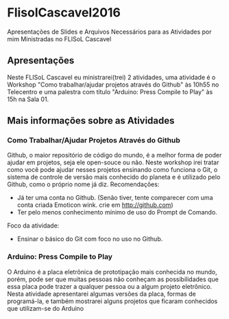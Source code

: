 # FlisolCascavel2016
Apresentações de Slides e Arquivos Necessários para as Atividades por mim Ministradas no FLISoL Cascavel


## Apresentações
Neste FLISoL Cascavel eu ministrarei(trei) 2 atividades, uma atividade é o Workshop "Como trabalhar/ajudar projetos através do Github" às 10h55 no Telecentro e uma palestra com título "Arduino: Press Compile to Play" às 15h na Sala 01.

## Mais informações sobre as Atividades
### Como Trabalhar/Ajudar Projetos Através do Github
Github, o maior repositório de código do mundo, é a melhor forma de poder ajudar em projetos, seja ele open-souce ou não. Neste workshop irei tratar como você pode ajudar nesses projetos ensinando como funciona o Git, o sistema de controle de versão mais conhecido do planeta e é utilizado pelo Github, como o próprio nome já diz.
Recomendações:
- Já ter uma conta no Github. (Senão tiver, tente comparecer com uma conta criada Emoticon wink. crie em http://github.com)
- Ter pelo menos conhecimento mínimo de uso do Prompt de Comando.

Foco da atividade:
- Ensinar o básico do Git com foco no uso no Github.

### Arduino: Press Compile to Play
O Arduino é a placa eletrônica de prototipação mais conhecida no mundo, porém, pode ser que muitas pessoas não conheçam as possibilidades que essa placa pode trazer a qualquer pessoa ou a algum projeto eletrônico. Nesta atividade apresentarei algumas versões da placa, formas de programá-la, e também mostrarei alguns projetos que ficaram conhecidos que utilizam-se do Arduino
